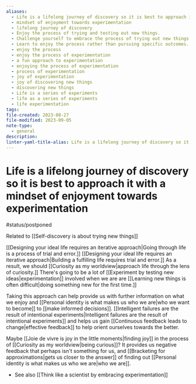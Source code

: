 ```yaml
---
aliases:
  - Life is a lifelong journey of discovery so it is best to approach it with a mindset of enjoyment towards experimentation
  - mindset of enjoyment towards experimentation
  - lifelong journey of discovery
  - Enjoy the process of trying and testing out new things.
  - Challenge yourself to embrace the process of trying out new things in itself.
  - Learn to enjoy the process rather than pursuing specific outcomes.
  - enjoy the process
  - enjoy the process of experimentation
  - a fun approach to experimentation
  - enjoying the process of experimentation
  - process of experimentation
  - joy of experimentation
  - joy of discovering new things
  - discovering new things
  - Life is a series of experiments
  - life as a series of experiments
  - life experimentation
tags: 
file-created: 2023-08-27
file-modified: 2023-09-05
note-type:
  - general
description: 
linter-yaml-title-alias: Life is a lifelong journey of discovery so it is best to approach it with a mindset of enjoyment towards experimentation
---
```


# Life is a lifelong journey of discovery so it is best to approach it with a mindset of enjoyment towards experimentation

#status/postponed

Related to [[Self-discovery is about trying new things]]

[[Designing your ideal life requires an iterative approach|Going through life is a process of trial and error.]] [[Designing your ideal life requires an iterative approach|Building a fulfilling life requires trial and error.]] As a result, we should [[Curiosity as my worldview|approach life through the lens of curiosity.]]  There's going to be a lot of [[Experiment by testing new ideas|experimentation]] involved when we are are [[Learning new things is often difficult|doing something new for the first time.]] 

Taking this approach can help provide us with further information on what we enjoy and [[Personal identity is what makes us who we are|who we want to become]] to [[make informed decisions]]. [[Intelligent failures are the result of intentional experiments|Intelligent failures are the result of intentional experiments]] and helps us gain [[Continuous feedback leads to change|effective feedback]] to help orient ourselves towards the better.

Maybe [[Joie de vivre is joy in the little moments|finding joy]] in the process of [[Curiosity as my worldview|being curious]]? It provides us negative feedback that perhaps isn't something for us, and [[Bracketing for approximations|gets us closer to the answer]] of finding out [[Personal identity is what makes us who we are|who we are]].

- See also [[Think like a scientist by embracing experimentation]]

